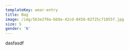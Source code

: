 ```yaml
---
templateKey: wear-entry
title: Bag
image: /img/5b3e2f0a-bb9a-42cd-8458-02f25c71055f.jpg
size: S
gender: 'N'
---
```

dasfasdf
